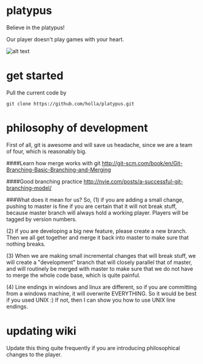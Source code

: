 platypus
========
Believe in the platypus!

Our player doesn't play games with your heart.

![alt text](https://encrypted-tbn1.gstatic.com/images?q=tbn:ANd9GcRp5phnGtV1Gky5aEBD5gDsHxMVALRIeEVVTBis7ufDkCW29hfY "I don't really!")

get started
===========

Pull the current code by 

`git clone https://github.com/holla/platypus.git`

philosophy of development
=========================

First of all, git is awesome and will save us headache, since we are a team of four, which is reasonably big.

####Learn how merge works with git
http://git-scm.com/book/en/Git-Branching-Basic-Branching-and-Merging

####Good branching practice
http://nvie.com/posts/a-successful-git-branching-model/

###What does it mean for us?
So, (1) if you are adding a small change, pushing to master is fine if you are certain that it will not break stuff, because master branch will always hold a working player. Players will be tagged by version numbers.

(2) if you are developing a big new feature, please create a new branch. Then we all get together and merge it back into master to make sure that nothing breaks.

(3) When we are making small incremental changes that will break stuff, we will create a "development" branch that will closely parallel that of master, and will routinely be merged with master to make sure that we do not have to merge the whole code base, which is quite painful.

(4) Line endings in windows and linux are different, so if you are committing from a windows machine, it will overwrite EVERYTHING. So it would be best if you used UNIX :) If not, then I can show you how to use UNIX line endings.

updating wiki
=============

Update this thing quite frequently if you are introducing philosophical changes to the player.


